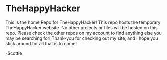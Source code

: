 # TheHappyHacker
This is the home Repo for TheHappyHacker!
This repo hosts the temporary TheHappyHacker website. No other projects
or files will be hosted on this repo. Please check the other repos on my account
to find anything else you may be searching for! Thank-you for checking out my
site, and I hope you stick around for all that is to come!

-Scottie
